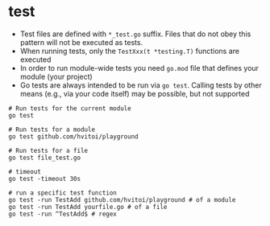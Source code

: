 # test

- Test files are defined with `*_test.go` suffix. Files that do not obey this pattern will not be executed as tests.
- When running tests, only the `TestXxx(t *testing.T)` functions are executed
- In order to run module-wide tests you need `go.mod` file that defines your module (your project)
- Go tests are always intended to be run via `go test`. Calling tests by other means (e.g., via your code itself) may be possible, but not supported

```shell
# Run tests for the current module
go test

# Run tests for a module
go test github.com/hvitoi/playground

# Run tests for a file
go test file_test.go

# timeout
go test -timeout 30s

# run a specific test function
go test -run TestAdd github.com/hvitoi/playground # of a module
go test -run TestAdd yourfile.go # of a file
go test -run ^TestAdd$ # regex
```
